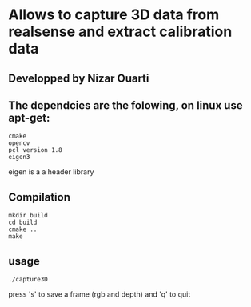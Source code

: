 # Allows to capture 3D data from realsense and extract calibration data
## Developped by Nizar Ouarti 

## The dependcies are the folowing, on linux use apt-get:
	cmake
	opencv
	pcl version 1.8
	eigen3
eigen is a a header library

##  Compilation
	mkdir build
	cd build
	cmake ..
	make

##  usage

	./capture3D
press 's' to save a frame (rgb and depth) and 'q' to quit

